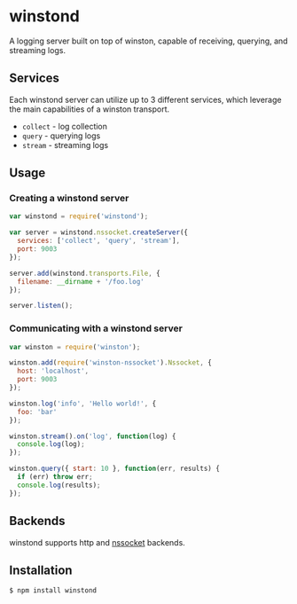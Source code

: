 # winstond

A logging server built on top of winston, capable of receiving, querying,
and streaming logs.

## Services

Each winstond server can utilize up to 3 different services, which leverage
the main capabilities of a winston transport.

- `collect` - log collection
- `query` - querying logs
- `stream` - streaming logs

## Usage

### Creating a winstond server

``` js
var winstond = require('winstond');

var server = winstond.nssocket.createServer({
  services: ['collect', 'query', 'stream'],
  port: 9003
});

server.add(winstond.transports.File, {
  filename: __dirname + '/foo.log'
});

server.listen();
```

### Communicating with a winstond server

``` js
var winston = require('winston');

winston.add(require('winston-nssocket').Nssocket, {
  host: 'localhost',
  port: 9003
});

winston.log('info', 'Hello world!', {
  foo: 'bar'
});

winston.stream().on('log', function(log) {
  console.log(log);
});

winston.query({ start: 10 }, function(err, results) {
  if (err) throw err;
  console.log(results);
});
```

## Backends

winstond supports http and [nssocket][1] backends.

## Installation

``` bash
$ npm install winstond
```

[1]: https://github.com/nodejitsu/nssocket
